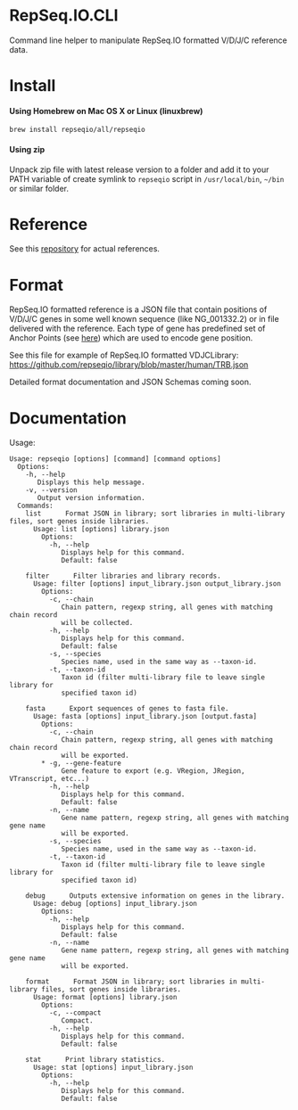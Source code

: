 # RepSeq.IO.CLI

Command line helper to manipulate RepSeq.IO formatted V/D/J/C reference data.

# Install

#### Using Homebrew on Mac OS X or Linux (linuxbrew)

    brew install repseqio/all/repseqio

#### Using zip

Unpack zip file with latest release version to a folder and add it to your PATH variable of create symlink to `repseqio` script in `/usr/local/bin`, `~/bin` or similar folder.

# Reference

See this [repository](https://github.com/repseqio/library) for actual references.

# Format

RepSeq.IO formatted reference is a JSON file that contain positions of V/D/J/C genes in some well known sequence (like NG_001332.2) or in file delivered with the reference. Each type of gene has predefined set of Anchor Points (see [here](http://mixcr.readthedocs.io/en/latest/geneFeatures.html)) which are used to encode gene position.

See this file for example of RepSeq.IO formatted VDJCLibrary:
https://github.com/repseqio/library/blob/master/human/TRB.json

Detailed format documentation and JSON Schemas coming soon.

# Documentation

Usage:

```
Usage: repseqio [options] [command] [command options]
  Options:
    -h, --help
       Displays this help message.
    -v, --version
       Output version information.
  Commands:
    list      Format JSON in library; sort libraries in multi-library files, sort genes inside libraries.
      Usage: list [options] library.json
        Options:
          -h, --help
             Displays help for this command.
             Default: false

    filter      Filter libraries and library records.
      Usage: filter [options] input_library.json output_library.json
        Options:
          -c, --chain
             Chain pattern, regexp string, all genes with matching chain record
             will be collected.
          -h, --help
             Displays help for this command.
             Default: false
          -s, --species
             Species name, used in the same way as --taxon-id.
          -t, --taxon-id
             Taxon id (filter multi-library file to leave single library for
             specified taxon id)

    fasta      Export sequences of genes to fasta file.
      Usage: fasta [options] input_library.json [output.fasta]
        Options:
          -c, --chain
             Chain pattern, regexp string, all genes with matching chain record
             will be exported.
        * -g, --gene-feature
             Gene feature to export (e.g. VRegion, JRegion, VTranscript, etc...)
          -h, --help
             Displays help for this command.
             Default: false
          -n, --name
             Gene name pattern, regexp string, all genes with matching gene name
             will be exported.
          -s, --species
             Species name, used in the same way as --taxon-id.
          -t, --taxon-id
             Taxon id (filter multi-library file to leave single library for
             specified taxon id)

    debug      Outputs extensive information on genes in the library.
      Usage: debug [options] input_library.json
        Options:
          -h, --help
             Displays help for this command.
             Default: false
          -n, --name
             Gene name pattern, regexp string, all genes with matching gene name
             will be exported.

    format      Format JSON in library; sort libraries in multi-library files, sort genes inside libraries.
      Usage: format [options] library.json
        Options:
          -c, --compact
             Compact.
          -h, --help
             Displays help for this command.
             Default: false

    stat      Print library statistics.
      Usage: stat [options] input_library.json
        Options:
          -h, --help
             Displays help for this command.
             Default: false
```
